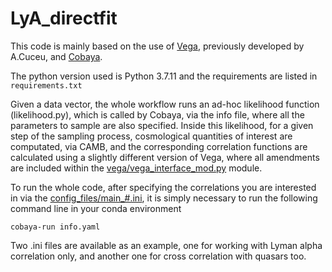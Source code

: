 # LyA_directfit

This code is mainly based on the use of [Vega](https://github.com/andreicuceu/vega), previously developed by A.Cuceu, and [Cobaya](https://github.com/CobayaSampler/cobaya). 

The python version used is Python 3.7.11 and the requirements are listed in `requirements.txt`

Given a data vector, the whole workflow runs an ad-hoc likelihood function (likelihood.py), which is called by Cobaya, via the info file, where all the parameters to sample are also specified. Inside this likelihood, for a given step of the sampling process, cosmological quantities of interest are computated, via CAMB, and the corresponding correlation functions are calculated using a slightly different version of Vega, where all amendments are included within the [vega/vega_interface_mod.py](https://github.com/frgerardi/LyA_directfit/blob/main/vega/vega_interface_mod.py) module.

To run the whole code, after specifying the correlations you are interested in via the [config_files/main_#.ini](https://github.com/frgerardi/LyA_directfit/blob/main/config_files/main_auto.ini), it is simply necessary to run the following command line in your conda environment

`cobaya-run info.yaml`

Two .ini files are available as an example, one for working with Lyman alpha correlation only, and another one for cross correlation with quasars too.
